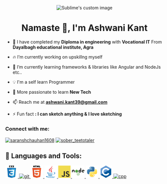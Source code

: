
<p align="center">
  <img src="https://github.com/abhisheknaiidu/abhisheknaiidu/blob/master/code.gif?raw=true" alt="Sublime's custom image"  width="600" height="300"/>
</p>
<h1 align="center">Namaste 🙏, I'm Ashwani Kant</h1>



- 🔭 I have completed my **Diploma in engineering** with **Vocational IT** From **Dayalbagh educational institute, Agra**
- 🔥 I’m currently working on upskillng myself 
- 🌱  I’m currently learning frameworks & libraries like Angular and NodeJs etc..
- 💡 I'm a self learn Programmer

- 💬 More passionate to learn **New Tech**

- 📫 Reach me at **ashwani.kant39@gmail.com**

- ⚡ Fun fact **: I can sketch anything & I love sketching**

<h3 align="left">Connect with me:</h3>
<p align="left">
<a href="https://www.linkedin.com/in/ashwani-kant-8b7611252?utm_source=share&utm_campaign=share_via&utm_content=profile&utm_medium=android_app" target="blank"><img align="center" src="https://raw.githubusercontent.com/rahuldkjain/github-profile-readme-generator/master/src/images/icons/Social/linked-in-alt.svg" alt="saranshchauhan1608" height="30" width="40" /></a> <a href="https://instagram.com/aditya.pandey21" target="blank"><img align="center" src="https://raw.githubusercontent.com/rahuldkjain/github-profile-readme-generator/master/src/images/icons/Social/instagram.svg" alt="sober_teetotaler" height="30" width="40" /></a> </p>


  ## 🚀 Languages and Tools:
<p align="left"><a href="https://www.w3schools.com/css/" target="_blank" rel="noreferrer"> <img src="https://raw.githubusercontent.com/devicons/devicon/master/icons/css3/css3-original-wordmark.svg" alt="css3" width="40" height="40"/> </a> <a href="https://git-scm.com/" target="_blank" rel="noreferrer"> <img src="https://www.vectorlogo.zone/logos/git-scm/git-scm-icon.svg" alt="git" width="40" height="40"/> </a> <a href="https://www.w3.org/html/" target="_blank" rel="noreferrer"> <img src="https://raw.githubusercontent.com/devicons/devicon/master/icons/html5/html5-original-wordmark.svg" alt="html5" width="40" height="40"/> </a> <a href="https://www.java.com" target="_blank" rel="noreferrer"> <img src="https://raw.githubusercontent.com/devicons/devicon/master/icons/java/java-original.svg" alt="java" width="40" height="40"/> </a> <a href="https://developer.mozilla.org/en-US/docs/Web/JavaScript" target="_blank" rel="noreferrer"> <img src="https://raw.githubusercontent.com/devicons/devicon/master/icons/javascript/javascript-original.svg" alt="javascript" width="40" height="40"/> </a> <a href="https://nodejs.org" target="_blank" rel="noreferrer"> <img src="https://raw.githubusercontent.com/devicons/devicon/master/icons/nodejs/nodejs-original-wordmark.svg" alt="nodejs" width="40" height="40"/> </a> <a href="https://www.python.org" target="_blank" rel="noreferrer"> <img src="https://raw.githubusercontent.com/devicons/devicon/master/icons/python/python-original.svg" alt="python" width="40" height="40"/> </a> <a href="https://www.learn-c.org/" target="_blank" rel="noreferrer"> <img src="https://raw.githubusercontent.com/devicons/devicon/master/icons/c/c-original.svg" alt="c lang" width="40" height="40"/> </a> <a href="https://isocpp.org/" target="_blank" rel="noreferrer"> <img src="https://raw.githubusercontent.com/devicons/devicon/master/icons/cpp/cpp-original.svg" alt="cpp" width="40" height="40"/> </a></p
   

 
 


